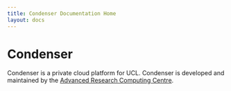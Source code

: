 ```yaml
---
title: Condenser Documentation Home
layout: docs
---
```


# Condenser

Condenser is a private cloud platform for UCL. Condenser is developed and maintained
by the [Advanced Research Computing Centre](https://www.ucl.ac.uk/advanced-research-computing/).

